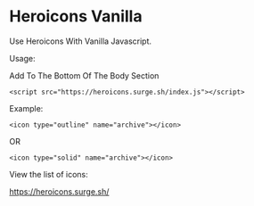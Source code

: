 # Heroicons Vanilla
Use Heroicons With Vanilla Javascript.


Usage:

Add To The Bottom Of The Body Section
```
<script src="https://heroicons.surge.sh/index.js"></script>
```


Example:
```
<icon type="outline" name="archive"></icon>
```

OR

```
<icon type="solid" name="archive"></icon>
```

View the list of icons:

https://heroicons.surge.sh/

